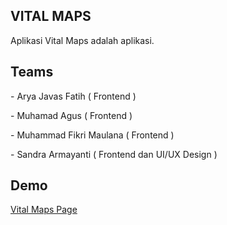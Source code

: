 ## VITAL MAPS
<p>Aplikasi Vital Maps adalah aplikasi.</p>

## Teams
<p> - Arya Javas Fatih ( Frontend ) </p>
<p> - Muhamad Agus ( Frontend ) </p>
<p> - Muhammad Fikri Maulana ( Frontend ) </p>
<p> - Sandra Armayanti ( Frontend dan UI/UX Design ) </p>

## Demo
<p>

[Vital Maps Page](https://vitalmaps.netlify.app)
</p>